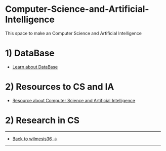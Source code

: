 # Computer-Science-and-Artificial-Intelligence
This space to make an Computer Science and Artificial Intelligence 

# 1) DataBase
- [Learn about DataBase](https://github.com/wilmesis36/Computer-Science-and-Artificial-Intelligence/wiki/Data-Base)

# 2) Resources to CS and IA
- [Resource about Computer Science and Artificial Intelligence](https://github.com/wilmesis36/Computer-Science-and-Artificial-Intelligence/wiki/Resources-----Computer-Science-and--Artificial-Intelligence)

# 2) Research in CS


--------------------------------------------------------
- [Back to wilmesis36 ->](https://github.com/wilmesis36)
--------------------------------------------------------
